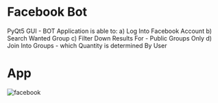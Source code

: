 # Facebook Bot
PyQt5 GUI - BOT Application is able to:
  a) Log Into Facebook Account
  b) Search Wanted Group
  c) Filter Down Results For - Public Groups Only
  d) Join Into Groups - which Quantity is determined By User

# App
![facebook](https://user-images.githubusercontent.com/106172218/210154010-765b9b31-f998-47d6-8c8a-a99887f8f4ee.png)
